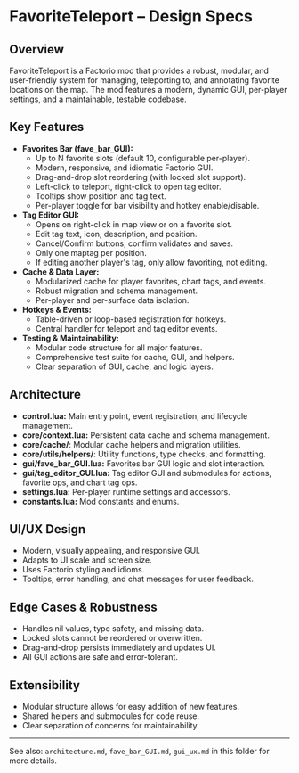 # FavoriteTeleport – Design Specs

## Overview
FavoriteTeleport is a Factorio mod that provides a robust, modular, and user-friendly system for managing, teleporting to, and annotating favorite locations on the map. The mod features a modern, dynamic GUI, per-player settings, and a maintainable, testable codebase.

## Key Features
- **Favorites Bar (fave_bar_GUI):**
  - Up to N favorite slots (default 10, configurable per-player).
  - Modern, responsive, and idiomatic Factorio GUI.
  - Drag-and-drop slot reordering (with locked slot support).
  - Left-click to teleport, right-click to open tag editor.
  - Tooltips show position and tag text.
  - Per-player toggle for bar visibility and hotkey enable/disable.
- **Tag Editor GUI:**
  - Opens on right-click in map view or on a favorite slot.
  - Edit tag text, icon, description, and position.
  - Cancel/Confirm buttons; confirm validates and saves.
  - Only one maptag per position.
  - If editing another player's tag, only allow favoriting, not editing.
- **Cache & Data Layer:**
  - Modularized cache for player favorites, chart tags, and events.
  - Robust migration and schema management.
  - Per-player and per-surface data isolation.
- **Hotkeys & Events:**
  - Table-driven or loop-based registration for hotkeys.
  - Central handler for teleport and tag editor events.
- **Testing & Maintainability:**
  - Modular code structure for all major features.
  - Comprehensive test suite for cache, GUI, and helpers.
  - Clear separation of GUI, cache, and logic layers.

## Architecture
- **control.lua:** Main entry point, event registration, and lifecycle management.
- **core/context.lua:** Persistent data cache and schema management.
- **core/cache/**: Modular cache helpers and migration utilities.
- **core/utils/helpers/**: Utility functions, type checks, and formatting.
- **gui/fave_bar_GUI.lua:** Favorites bar GUI logic and slot interaction.
- **gui/tag_editor_GUI.lua:** Tag editor GUI and submodules for actions, favorite ops, and chart tag ops.
- **settings.lua:** Per-player runtime settings and accessors.
- **constants.lua:** Mod constants and enums.

## UI/UX Design
- Modern, visually appealing, and responsive GUI.
- Adapts to UI scale and screen size.
- Uses Factorio styling and idioms.
- Tooltips, error handling, and chat messages for user feedback.

## Edge Cases & Robustness
- Handles nil values, type safety, and missing data.
- Locked slots cannot be reordered or overwritten.
- Drag-and-drop persists immediately and updates UI.
- All GUI actions are safe and error-tolerant.

## Extensibility
- Modular structure allows for easy addition of new features.
- Shared helpers and submodules for code reuse.
- Clear separation of concerns for maintainability.

---

See also: `architecture.md`, `fave_bar_GUI.md`, `gui_ux.md` in this folder for more details.
